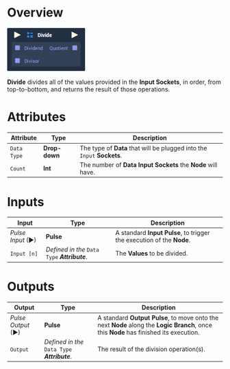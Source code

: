 # Overview

![](../../../.gitbook/assets/node-divide.png)

**Divide** divides all of the values provided in the **Input Sockets**, in order, from top-to-bottom, and returns the result of those operations.

# Attributes

|Attribute|Type|Description|
|---|---|---|
|`Data Type`|**Drop-down**|The type of **Data** that will be plugged into the `Input` **Sockets**.|
|`Count`|**Int**|The number of **Data Input Sockets** the **Node** will have.|

# Inputs

|Input|Type|Description|
|---|---|---|
|*Pulse Input* (►)|**Pulse**|A standard **Input Pulse**, to trigger the execution of the **Node**.|
|`Input [n]`|*Defined in the* `Data Type` ***Attribute***.|The **Values** to be divided.|

# Outputs

|Output|Type|Description|
|---|---|---|
|*Pulse Output* (►)|**Pulse**|A standard **Output Pulse**, to move onto the next **Node** along the **Logic Branch**, once this **Node** has finished its execution.|
|`Output`|*Defined in the* `Data Type` ***Attribute***.|The result of the division operation(s).|